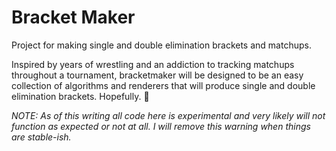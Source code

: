 Bracket Maker
============

Project for making single and double elimination brackets and matchups.

Inspired by years of wrestling and an addiction to tracking matchups throughout a tournament, bracketmaker will be designed to be an easy collection of algorithms and renderers that will produce single and double elimination brackets. Hopefully. :wrench:

*NOTE: As of this writing all code here is experimental and very likely will not function as expected or not at all. I will remove this warning when things are stable-ish.*
